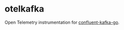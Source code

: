 # otelkafka

Open Telemetry instrumentation for [confluent-kafka-go](https://github.com/confluentinc/confluent-kafka-go).